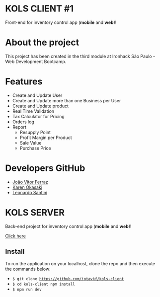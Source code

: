 # KOLS CLIENT #1

Front-end for inventory control app (**mobile** and **web**)!

# About the project

This project has been created in the third module at Ironhack São Paulo - Web Development Bootcamp.


# Features

- Create and Update User
- Create and Update more than one Business per User 
- Create and Update product
- Real Time Validation
- Tax Calculator for Pricing
- Orders log
- Report
	- Resupply Point 
	- Profit Margin per Product 
	- Sale Value
	- Purchase Price
	 
# Developers GitHub

- [João Vítor Ferraz](https://github.com/jotavkf)
- [Karen Okasaki](https://github.com/karenokasaki)
- [Leonardo Santini](https://github.com/LeoSantini)

# KOLS SERVER

Back-end project for inventory control app (**mobile** and **web**)!

[Click here](https://github.com/karenokasaki/kols-server)

## Install
To run the application on your localhost, clone the repo and then execute the commands below:

- <code>$ git clone https://github.com/jotavkf/kols-client</code>
- <code>$ cd kols-client npm install</code>
- <code>$ npm run dev </code>
